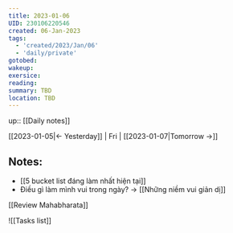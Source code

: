 ```yaml
---
title: 2023-01-06
UID: 230106220546
created: 06-Jan-2023
tags:
  - 'created/2023/Jan/06'
  - 'daily/private'
gotobed:
wakeup:
exersice:
reading:
summary: TBD
location: TBD
---
```

up:: [[Daily notes]]

[[2023-01-05|<- Yesterday]] | Fri | [[2023-01-07|Tomorrow ->]]

## Notes:
- [[5 bucket list đáng làm nhất hiện tại]]
- Điều gì làm mình vui trong ngày? -> [[Những niềm vui giản dị]]

[[Review Mahabharata]]

![[Tasks list]]

